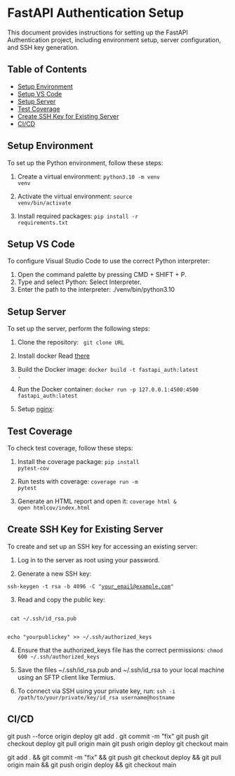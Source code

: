 # FastAPI Authentication Setup

This document provides instructions for setting up the FastAPI Authentication project, including environment setup, server configuration, and SSH key generation.

## Table of Contents
- [Setup Environment](#setup-environment)
- [Setup VS Code](#setup-vs-code)
- [Setup Server](#setup-server)
- [Test Coverage](#test-coverage)
- [Create SSH Key for Existing Server](#create-ssh-key-for-existing-server)
- [CI/CD](#ci-cd)

## Setup Environment

To set up the Python environment, follow these steps:

1. Create a virtual environment:
<code>python3.10 -m venv venv</code>

2. Activate the virtual environment:
<code>source venv/bin/activate</code>

3. Install required packages:
<code>pip install -r requirements.txt</code>

## Setup VS Code

To configure Visual Studio Code to use the correct Python interpreter:

1. Open the command palette by pressing CMD + SHIFT + P.
2. Type and select Python: Select Interpreter.
3. Enter the path to the interpreter: ./venv/bin/python3.10

## Setup Server

To set up the server, perform the following steps:

1. Clone the repository:
<code> git clone URL </code>

2. Install docker
Read [there](https://docs.docker.com/engine/install/ubuntu/#install-using-the-repository)

2. Build the Docker image:
<code>docker build -t fastapi_auth:latest . </code>

3. Run the Docker container:
<code>docker run -p 127.0.0.1:4500:4500 fastapi_auth:latest</code>

4. Setup [nginx](https://medium.com/@deltarfd/how-to-set-up-nginx-on-ubuntu-server-fc392c88fb59):



## Test Coverage

To check test coverage, follow these steps:

1. Install the coverage package:
<code>pip install pytest-cov</code>

2. Run tests with coverage:
<code>coverage run -m pytest</code>

3. Generate an HTML report and open it:
<code>coverage html & open htmlcov/index.html</code>


## Create SSH Key for Existing Server

To create and set up an SSH key for accessing an existing server:

1. Log in to the server as root using your password.

2. Generate a new SSH key:
   
<code>ssh-keygen -t rsa -b 4096 -C "your_email@example.com"</code>

3. Read and copy the public key:
<code>
 cat ~/.ssh/id_rsa.pub

 echo "yourpublickey" >> ~/.ssh/authorized_keys
</code>

4. Ensure that the authorized_keys file has the correct permissions:
<code>chmod 600 ~/.ssh/authorized_keys</code>

5. Save the files ~/.ssh/id_rsa.pub and ~/.ssh/id_rsa to your local machine using an SFTP client like Termius.

6. To connect via SSH using your private key, run:
<code>ssh -i /path/to/your/private/key/id_rsa username@hostname</code>


## CI/CD
git push --force origin deploy
git add .
git commit -m "fix"
git push
git checkout deploy
git pull origin main
git push origin deploy
git checkout main


git add . && git commit -m "fix" && git push 
git checkout deploy && git pull origin main && git push origin deploy && git checkout main
